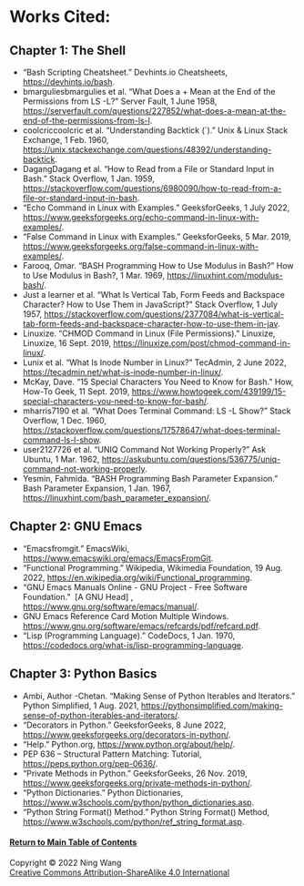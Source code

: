# Works Cited:

## Chapter 1: The Shell
  - “Bash Scripting Cheatsheet.” Devhints.io Cheatsheets, https://devhints.io/bash. 
  - bmarguliesbmargulies et al. “What Does a + Mean at the End of the Permissions from LS -L?” Server Fault, 1 June 1958, https://serverfault.com/questions/227852/what-does-a-mean-at-the-end-of-the-permissions-from-ls-l. 
  - coolcriccoolcric et al. “Understanding Backtick (`).” Unix &amp; Linux Stack Exchange, 1 Feb. 1960, https://unix.stackexchange.com/questions/48392/understanding-backtick. 
  - DagangDagang et al. “How to Read from a File or Standard Input in Bash.” Stack Overflow, 1 Jan. 1959, https://stackoverflow.com/questions/6980090/how-to-read-from-a-file-or-standard-input-in-bash. 
  - “Echo Command in Linux with Examples.” GeeksforGeeks, 1 July 2022, https://www.geeksforgeeks.org/echo-command-in-linux-with-examples/. 
  - “False Command in Linux with Examples.” GeeksforGeeks, 5 Mar. 2019, https://www.geeksforgeeks.org/false-command-in-linux-with-examples/. 
  - Farooq, Omar. “BASH Programming How to Use Modulus in Bash?” How to Use Modulus in Bash?, 1 Mar. 1969, https://linuxhint.com/modulus-bash/. 
  - Just a learner et al. “What Is Vertical Tab, Form Feeds and Backspace Character? How to Use Them in JavaScript?” Stack Overflow, 1 July 1957, https://stackoverflow.com/questions/2377084/what-is-vertical-tab-form-feeds-and-backspace-character-how-to-use-them-in-jav. 
  - Linuxize. “CHMOD Command in Linux (File Permissions).” Linuxize, Linuxize, 16 Sept. 2019, https://linuxize.com/post/chmod-command-in-linux/. 
  - Lunix et al. “What Is Inode Number in Linux?” TecAdmin, 2 June 2022, https://tecadmin.net/what-is-inode-number-in-linux/. 
  - McKay, Dave. “15 Special Characters You Need to Know for Bash.” How, How-To Geek, 11 Sept. 2019, https://www.howtogeek.com/439199/15-special-characters-you-need-to-know-for-bash/. 
  - mharris7190 et al. “What Does Terminal Command: LS -L Show?” Stack Overflow, 1 Dec. 1960, https://stackoverflow.com/questions/17578647/what-does-terminal-command-ls-l-show. 
  - user2127726 et al. “UNIQ Command Not Working Properly?” Ask Ubuntu, 1 Mar. 1962, https://askubuntu.com/questions/536775/uniq-command-not-working-properly. 
  - Yesmin, Fahmida. “BASH Programming Bash Parameter Expansion.” Bash Parameter Expansion, 1 Jan. 1967, https://linuxhint.com/bash_parameter_expansion/. 

## Chapter 2: GNU Emacs

  - “Emacsfromgit.” EmacsWiki, https://www.emacswiki.org/emacs/EmacsFromGit. 
  - “Functional Programming.” Wikipedia, Wikimedia Foundation, 19 Aug. 2022, https://en.wikipedia.org/wiki/Functional_programming. 
  - “GNU Emacs Manuals Online - GNU Project - Free Software Foundation.” &nbsp;[A GNU Head]&nbsp;, https://www.gnu.org/software/emacs/manual/. 
  - GNU Emacs Reference Card Motion Multiple Windows. https://www.gnu.org/software/emacs/refcards/pdf/refcard.pdf. 
  - “Lisp (Programming Language).” CodeDocs, 1 Jan. 1970, https://codedocs.org/what-is/lisp-programming-language. 

## Chapter 3: Python Basics

  - Ambi, Author -Chetan. “Making Sense of Python Iterables and Iterators.” Python Simplified, 1 Aug. 2021, https://pythonsimplified.com/making-sense-of-python-iterables-and-iterators/. 
  - “Decorators in Python.” GeeksforGeeks, 8 June 2022, https://www.geeksforgeeks.org/decorators-in-python/. 
  - “Help.” Python.org, https://www.python.org/about/help/. 
  - PEP 636 – Structural Pattern Matching: Tutorial, https://peps.python.org/pep-0636/. 
  - “Private Methods in Python.” GeeksforGeeks, 26 Nov. 2019, https://www.geeksforgeeks.org/private-methods-in-python/. 
  - “Python Dictionaries.” Python Dictionaries, https://www.w3schools.com/python/python_dictionaries.asp. 
  - “Python String Format() Method.” Python String Format() Method, https://www.w3schools.com/python/ref_string_format.asp. 

#### [Return to Main Table of Contents](https://github.com/NingWang1729/Introduction-to-Software-Construction/blob/master/README.md#table-of-contents)
Copyright © 2022 Ning Wang  
[Creative Commons Attribution-ShareAlike 4.0 International](https://creativecommons.org/licenses/by-sa/4.0/legalcode)
